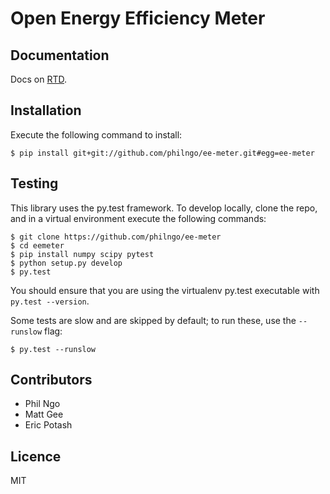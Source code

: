 Open Energy Efficiency Meter
============================

Documentation
-------------

Docs on [RTD](http://eemeter.readthedocs.org/en/latest/).

Installation
------------

Execute the following command to install:

    $ pip install git+git://github.com/philngo/ee-meter.git#egg=ee-meter

Testing
-------

This library uses the py.test framework. To develop locally, clone the repo,
and in a virtual environment execute the following commands:

    $ git clone https://github.com/philngo/ee-meter
    $ cd eemeter
    $ pip install numpy scipy pytest
    $ python setup.py develop
    $ py.test

You should ensure that you are using the virtualenv py.test executable with
`py.test --version`.

Some tests are slow and are skipped by default; to run these, use the `--runslow` flag:

    $ py.test --runslow

Contributors
------------

+ Phil Ngo
+ Matt Gee
+ Eric Potash

Licence
-------

MIT
